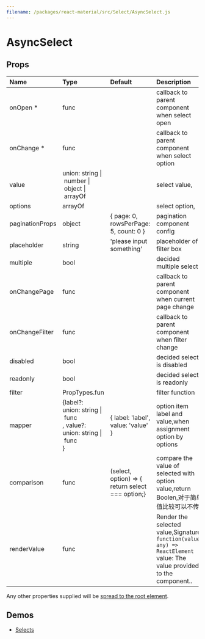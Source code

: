 ```yaml
---
filename: /packages/react-material/src/Select/AsyncSelect.js
---
```


<!--- This documentation is automatically generated, do not try to edit it. -->

# AsyncSelect



## Props

| Name | Type | Default | Description |
|:-----|:-----|:--------|:------------|
| <span class="prop-name required">onOpen *</span> | <span class="prop-type">func |  | callback to parent component when select open |
| <span class="prop-name required">onChange *</span> | <span class="prop-type">func |  | callback to parent component when select option |
| <span class="prop-name">value</span> | <span class="prop-type">union:&nbsp;string&nbsp;&#124;<br>&nbsp;number&nbsp;&#124;<br>&nbsp;object&nbsp;&#124;<br>&nbsp;arrayOf<br> |  | select value, |
| <span class="prop-name">options</span> | <span class="prop-type">arrayOf |  | select option, |
| <span class="prop-name">paginationProps</span> | <span class="prop-type">object | <span class="prop-default">{ page: 0, rowsPerPage: 5, count: 0 }</span> | pagination component config |
| <span class="prop-name">placeholder</span> | <span class="prop-type">string | <span class="prop-default">'please input something'</span> | placeholder of filter box |
| <span class="prop-name">multiple</span> | <span class="prop-type">bool |  | decided multiple select |
| <span class="prop-name">onChangePage</span> | <span class="prop-type">func |  | callback to parent component when current page change |
| <span class="prop-name">onChangeFilter</span> | <span class="prop-type">func |  | callback to parent component when  filter change |
| <span class="prop-name">disabled</span> | <span class="prop-type">bool |  | decided select is disabled |
| <span class="prop-name">readonly</span> | <span class="prop-type">bool |  | decided select is readonly |
| <span class="prop-name">filter</span> | <span class="prop-type">PropTypes.fun |  | filter function |
| <span class="prop-name">mapper</span> | <span class="prop-type">{label?: union:&nbsp;string&nbsp;&#124;<br>&nbsp;func<br>, value?: union:&nbsp;string&nbsp;&#124;<br>&nbsp;func<br>} | <span class="prop-default">{ label: 'label', value: 'value' }</span> | option item label and value,when assignment option by options |
| <span class="prop-name">comparison</span> | <span class="prop-type">func | <span class="prop-default">(select, option) => {  return select === option;}</span> | compare the  value of selected with option value,return Boolen,对于简单值比较可以不传. |
| <span class="prop-name">renderValue</span> | <span class="prop-type">func |  | Render the selected value,Signature: `function(value: any) => ReactElement` value: The value provided to the component.. |

Any other properties supplied will be [spread to the root element](/guides/api#spread).

## Demos

- [Selects](/demos/selects)


